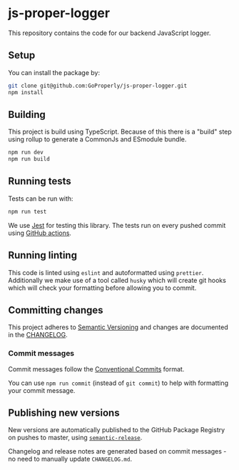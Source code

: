 # js-proper-logger

This repository contains the code for our backend JavaScript logger.

## Setup

You can install the package by:

```sh
git clone git@github.com:GoProperly/js-proper-logger.git
npm install
```

## Building

This project is build using TypeScript. Because of this there is a "build" step
using rollup to generate a CommonJs and ESmodule bundle.

```sh
npm run dev
npm run build
```

## Running tests

Tests can be run with:

```sh
npm run test
```

We use [Jest](https://jestjs.io/docs/en/expect) for testing this library. The
tests run on every pushed commit using [GitHub
actions](https://github.com/GoProperly/linoleum/actions?query=workflow%3A%22Test+%26+Release%22).

## Running linting

This code is linted using `eslint` and autoformatted using `prettier`.
Additionally we make use of a tool called `husky` which will create git hooks
which will check your formatting before allowing you to commit.

## Committing changes

This project adheres to [Semantic Versioning](https://semver.org/) and changes
are documented in the
[CHANGELOG](https://github.com/GoProperly/linoleum/blob/master/CHANGELOG.md).

### Commit messages

Commit messages follow the [Conventional
Commits](https://www.conventionalcommits.org/) format.

You can use `npm run commit` (instead of `git commit`) to help with formatting
your commit message.

## Publishing new versions

New versions are automatically published to the GitHub Package Registry on
pushes to master, using
[`semantic-release`](https://github.com/semantic-release/semantic-release).

Changelog and release notes are generated based on commit messages - no need to
manually update `CHANGELOG.md`.
